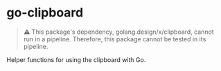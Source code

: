 # go-clipboard

> ⚠️ This package's dependency, golang.design/x/clipboard, cannot run in a pipeline. Therefore, this package cannot be tested in its pipeline.

Helper functions for using the clipboard with Go.
